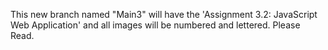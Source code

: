 This new branch named "Main3" will have the 'Assignment 3.2: JavaScript Web Application' and all images will be numbered and lettered.
Please Read.
